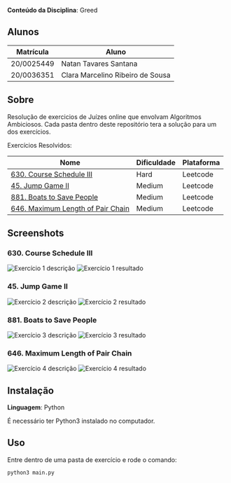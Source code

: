 **Conteúdo da Disciplina**: Greed<br>

## Alunos
|Matrícula | Aluno |
| -- | -- |
| 20/0025449  |  Natan Tavares Santana |
| 20/0036351  |  Clara Marcelino Ribeiro de Sousa |

## Sobre 
Resolução de exercicios de Juízes online que envolvam Algoritmos Ambiciosos. Cada pasta dentro deste repositório tera a solução para um dos exercícios.

Exercícios Resolvidos:

|Nome | Dificuldade | Plataforma |
| -- | -- | -- |
| [630. Course Schedule III](https://leetcode.com/problems/course-schedule-iii/description/)  |  Hard | Leetcode |
| [45. Jump Game II](https://leetcode.com/problems/jump-game-ii/description/)  |  Medium | Leetcode |
| [881. Boats to Save People](https://leetcode.com/problems/boats-to-save-people/description/)  |  Medium | Leetcode |
| [646. Maximum Length of Pair Chain](https://leetcode.com/problems/maximum-length-of-pair-chain/description/)  |  Medium | Leetcode |

## Screenshots

### 630. Course Schedule III

![Exercício 1 descrição](image-1.png)
![Exercício 1 resultado](image.png)

### 45. Jump Game II

![Exercício 2 descrição](image-3.png)
![Exercício 2 resultado](image-2.png)

### 881. Boats to Save People

![Exercício 3 descrição](image-4.png)
![Exercício 3 resultado](image-5.png)

### 646. Maximum Length of Pair Chain
![Exercício 4 descrição](longestChain.png)
![Exercício 4 resultado](longestChainSolution.png)

## Instalação 
**Linguagem**: Python<br>

É necessário ter Python3 instalado no computador.

## Uso 
Entre dentro de uma pasta de exercício e rode o comando:

```
python3 main.py
```





